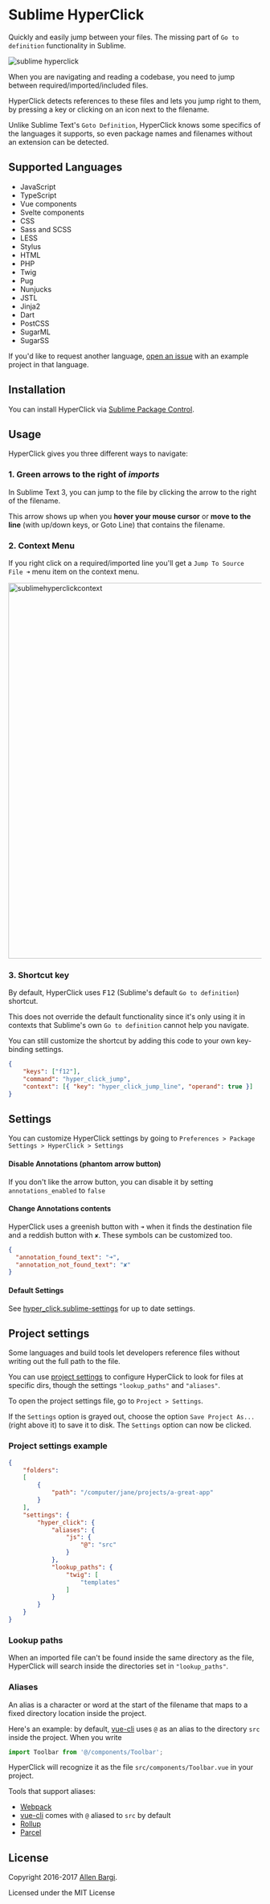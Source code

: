 # Sublime HyperClick
Quickly and easily jump between your files.
The missing part of `Go to definition` functionality in Sublime.

![sublime hyperclick](https://cloud.githubusercontent.com/assets/3202/19578519/51558bb4-971c-11e6-8ef2-d256da53d1da.gif)

When you are navigating and reading a codebase, you need to jump between required/imported/included files.

HyperClick detects references to these files and lets you jump right to them, by pressing a key or clicking on an icon next to the filename.

Unlike Sublime Text's `Goto Definition`, HyperClick knows some specifics of the languages it supports, so even package names and filenames without an extension can be detected.

## Supported Languages

- JavaScript
- TypeScript
- Vue components
- Svelte components
- CSS
- Sass and SCSS
- LESS
- Stylus
- HTML
- PHP
- Twig
- Pug
- Nunjucks
- JSTL
- Jinja2
- Dart
- PostCSS
- SugarML
- SugarSS

If you'd like to request another language, [open an issue](https://github.com/aziz/SublimeHyperClick/issues) with an example project in that language.

## Installation
You can install HyperClick via [Sublime Package Control](https://packagecontrol.io/).

## Usage

HyperClick gives you three different ways to navigate:

### 1. Green arrows to the right of _imports_
In Sublime Text 3, you can jump to the file by clicking the arrow to the right of the filename.

This arrow shows up when you **hover your mouse cursor** or **move to the line** (with up/down keys, or Goto Line) that contains the filename.

### 2. Context Menu
If you right click on a required/imported line you'll get a `Jump To Source File ➜` menu item on the context menu.

<img width="748" alt="sublimehyperclickcontext" src="https://cloud.githubusercontent.com/assets/3202/19578923/480cacde-971e-11e6-9504-91c26737c486.png">

### 3. Shortcut key
By default, HyperClick uses <kbd>F12</kbd> (Sublime's default `Go to definition`) shortcut.

This does not override the default functionality since it's only using it in contexts that Sublime's own `Go to definition` cannot help you navigate.

You can still customize the shortcut by adding this code to your own key-binding settings.

```json
{
    "keys": ["f12"],
    "command": "hyper_click_jump",
    "context": [{ "key": "hyper_click_jump_line", "operand": true }]
}
```

## Settings
You can customize HyperClick settings by going to
`Preferences > Package Settings > HyperClick > Settings`

#### Disable Annotations (phantom arrow button)
If you don't like the arrow button, you can disable it by setting `annotations_enabled` to `false`

#### Change Annotations contents
HyperClick uses a greenish button with `➜` when it finds the destination file and a reddish button with `✘`. These symbols can be customized too.

```json
{
  "annotation_found_text": "➜",
  "annotation_not_found_text": "✘"
}
```

#### Default Settings
See [hyper_click.sublime-settings](https://github.com/aziz/SublimeHyperClick/blob/master/hyper_click.sublime-settings) for up to date settings.

## Project settings

Some languages and build tools let developers reference files without writing out the full path to the file.

You can use [project settings](https://www.sublimetext.com/docs/3/projects.html) to configure HyperClick to look for files at specific dirs, though the settings `"lookup_paths"` and `"aliases"`.

To open the project settings file, go to `Project > Settings`.

If the `Settings` option is grayed out, choose the option `Save Project As...` (right above it) to save it to disk. The `Settings` option can now be clicked.

### Project settings example

```json
{
	"folders":
	[
		{
			"path": "/computer/jane/projects/a-great-app"
		}
	],
	"settings": {
		"hyper_click": {
			"aliases": {
				"js": {
					"@": "src"
				}
			},
			"lookup_paths": {
				"twig": [
					"templates"
				]
			}
		}
	}
}
```

### Lookup paths

When an imported file can't be found inside the same directory as the file, HyperClick will search inside the directories set in `"lookup_paths"`.

### Aliases

An alias is a character or word at the start of the filename that maps to a fixed directory location inside the project.

Here's an example: by default, [vue-cli](https://cli.vuejs.org) uses `@` as an alias to the directory `src` inside the project. When you write
```js
import Toolbar from '@/components/Toolbar';
```

HyperClick will recognize it as the file `src/components/Toolbar.vue` in your project.

Tools that support aliases:

- [Webpack](https://webpack.js.org/configuration/resolve/#resolvealias)
- [vue-cli](https://cli.vuejs.org/guide/html-and-static-assets.html#url-transform-rules) comes with `@` aliased to `src` by default
- [Rollup](https://github.com/rollup/plugins/tree/master/packages/alias)
- [Parcel](https://parceljs.org/module_resolution.html#aliases)


## License
Copyright 2016-2017 [Allen Bargi](https://twitter.com/aziz).

Licensed under the MIT License
